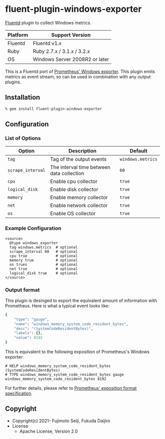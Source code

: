 # fluent-plugin-windows-exporter

[Fluentd](https://fluentd.org/) plugin to collect Windows metrics.

 | Platform |        Support Version         |
 |----------|--------------------------------|
 | Fluentd  | Fluentd v1.x                   |
 | Ruby     | Ruby 2.7.x / 3.1.x / 3.2.x     |
 | OS       | Windows Server 2008R2 or later |

This is a Fluentd port of [Prometheus' Windows exporter](https://github.com/prometheus-community/windows_exporter).
This plugin emits metrics as event stream, so can be used in combination with any output plugins.

## Installation

```sh
% gem install fluent-plugin-windows-exporter
```

## Configuration

### List of Options

| Option           | Description              | Default           |
| ---------------- | ------------------------ | ----------------- |
| `tag`            | Tag of the output events | `windows.metrics` |
| `scrape_interval`| The interval time between data collection | `60` |
| `cpu`            | Enable cpu collector     | `true` |
| `logical_disk`   | Enable disk collector    | `true` |
| `memory`         | Enable memory collector  | `true` |
| `net`            | Enable network collector | `true` |
| `os`             | Enable OS collector      | `true` |

### Example Configuration

```
<source>
  @type windows_exporter
  tag windows.metrics  # optional
  scrape_interval 60   # optional
  cpu true             # optional
  memory true          # optional
  os trues             # optional
  net true             # optional
  logical_disk true    # optional
</source>
```

### Output format

This plugin is desinged to export the equivalent amount of information with Prometheus.
Here is what a typical event looks like:

```ruby
{
    "type": "gauge",
    "name": "windows_memory_system_code_resident_bytes",
    "desc": "(SystemCodeResidentBytes)",
    "labels": {},
    "value": 8192
}
```

This is equivalent to the following exposition of Prometheus's Windows exporter:

```
# HELP windows_memory_system_code_resident_bytes (SystemCodeResidentBytes)
# TYPE windows_memory_system_code_resident_bytes gauge
windows_memory_system_code_resident_bytes 8192
```

For further details, please refer to [Prometheus' exposition format specification](https://github.com/prometheus/docs/blob/main/content/docs/instrumenting/exposition_formats.md).

## Copyright

* Copyright(c) 2021- Fujimoto Seiji, Fukuda Daijiro
* License
  * Apache License, Version 2.0
